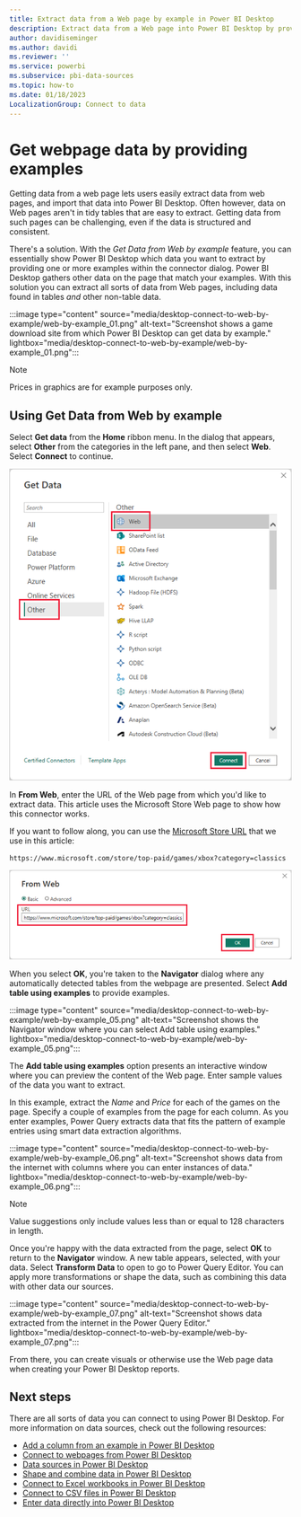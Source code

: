 ```yaml
---
title: Extract data from a Web page by example in Power BI Desktop
description: Extract data from a Web page into Power BI Desktop by providing an example of the data that you want.
author: davidiseminger
ms.author: davidi
ms.reviewer: ''
ms.service: powerbi
ms.subservice: pbi-data-sources
ms.topic: how-to
ms.date: 01/18/2023
LocalizationGroup: Connect to data
---
```

# Get webpage data by providing examples

Getting data from a web page lets users easily extract data from web pages, and import that data into Power BI Desktop. Often however, data on Web pages aren't in tidy tables that are easy to extract. Getting data from such pages can be challenging, even if the data is structured and consistent.

There's a solution. With the *Get Data from Web by example* feature, you can essentially show Power BI Desktop which data you want to extract by providing one or more examples within the connector dialog. Power BI Desktop gathers other data on the page that match your examples. With this solution you can extract all sorts of data from Web pages, including  data found in tables *and* other non-table data.

:::image type="content" source="media/desktop-connect-to-web-by-example/web-by-example_01.png" alt-text="Screenshot shows a game download site from which Power BI Desktop can get data by example." lightbox="media/desktop-connect-to-web-by-example/web-by-example_01.png":::

> [!NOTE]
> Prices in graphics are for example purposes only.

## Using Get Data from Web by example

Select **Get data** from the **Home** ribbon menu. In the dialog that appears, select **Other** from the categories in the left pane, and then select **Web**. Select **Connect** to continue.

![Screenshot shows the Get Data dialog with Other, then Web selected.](media/desktop-connect-to-web-by-example/web-by-example_03.png)

In **From Web**, enter the URL of the Web page from which you'd like to extract data. This article uses the Microsoft Store Web page to show how this connector works.

If you want to follow along, you can use the [Microsoft Store URL](https://www.microsoft.com/store/top-paid/games/xbox?category=classics) that we use in this article:

```http
https://www.microsoft.com/store/top-paid/games/xbox?category=classics
```

![Screenshot shows the From Web dialog where you can enter a URL.](media/desktop-connect-to-web-by-example/web-by-example_04.png)

When you select **OK**, you're taken to the **Navigator** dialog where any automatically detected tables from the webpage are presented. Select **Add table using examples** to provide examples.

:::image type="content" source="media/desktop-connect-to-web-by-example/web-by-example_05.png" alt-text="Screenshot shows the Navigator window where you can select Add table using examples." lightbox="media/desktop-connect-to-web-by-example/web-by-example_05.png":::

The **Add table using examples** option presents an interactive window where you can preview the content of the Web page. Enter sample values of the data you want to extract.

In this example, extract the *Name* and *Price* for each of the games on the page. Specify a couple of examples from the page for each column. As you enter examples, Power Query extracts data that fits the pattern of example entries using smart data extraction algorithms.

:::image type="content" source="media/desktop-connect-to-web-by-example/web-by-example_06.png" alt-text="Screenshot shows data from the internet with columns where you can enter instances of data." lightbox="media/desktop-connect-to-web-by-example/web-by-example_06.png":::

> [!NOTE]
> Value suggestions only include values less than or equal to 128 characters in length.

Once you're happy with the data extracted from the page, select **OK** to return to the **Navigator** window. A new table appears, selected, with your data. Select **Transform Data** to open to go to Power Query Editor. You can apply more transformations or shape the data, such as combining this data with other data our sources.

:::image type="content" source="media/desktop-connect-to-web-by-example/web-by-example_07.png" alt-text="Screenshot shows data extracted from the internet in the Power Query Editor." lightbox="media/desktop-connect-to-web-by-example/web-by-example_07.png":::

From there, you can create visuals or otherwise use the Web page data when creating your Power BI Desktop reports.

## Next steps

There are all sorts of data you can connect to using Power BI Desktop. For more information on data sources, check out the following resources:

* [Add a column from an example in Power BI Desktop](../create-reports/desktop-add-column-from-example.md)
* [Connect to webpages from Power BI Desktop](desktop-connect-to-web.md)
* [Data sources in Power BI Desktop](desktop-data-sources.md)
* [Shape and combine data in Power BI Desktop](desktop-shape-and-combine-data.md)
* [Connect to Excel workbooks in Power BI Desktop](desktop-connect-excel.md)
* [Connect to CSV files in Power BI Desktop](desktop-connect-csv.md)
* [Enter data directly into Power BI Desktop](desktop-enter-data-directly-into-desktop.md)
